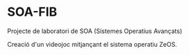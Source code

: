 # SOA-FIB
Projecte de laboratori de SOA (Sistemes Operatius Avançats)

Creació d'un videojoc mitjançant el sistema operatiu ZeOS.
